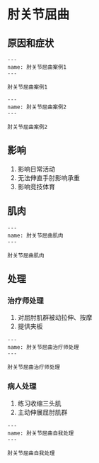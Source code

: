 # 肘关节屈曲

## 原因和症状

```{figure} /_static/img/2022-02-03-13-14-02.png
---
name: 肘关节屈曲案例1
---

肘关节屈曲案例1
```

```{figure} /_static/img/2022-02-03-13-14-55.png
---
name: 肘关节屈曲案例2
---

肘关节屈曲案例2
```

## 影响

1. 影响日常活动
2. 无法伸直手肘影响承重
3. 影响竞技体育

## 肌肉

```{figure} /_static/img/2022-02-03-13-15-57.png
---
name: 肘关节屈曲肌肉
---

肘关节屈曲肌肉
```

## 处理

### 治疗师处理

1. 对屈肘肌群被动拉伸、按摩
2. 提供夹板

```{figure} /_static/img/2022-02-03-13-26-31.png
---
name: 肘关节屈曲治疗师处理
---

肘关节屈曲治疗师处理
```

### 病人处理

1. 练习收缩三头肌
2. 主动伸展屈肘肌群

```{figure} /_static/img/2022-02-03-13-30-06.png
---
name: 肘关节屈曲自我处理
---

肘关节屈曲自我处理
```